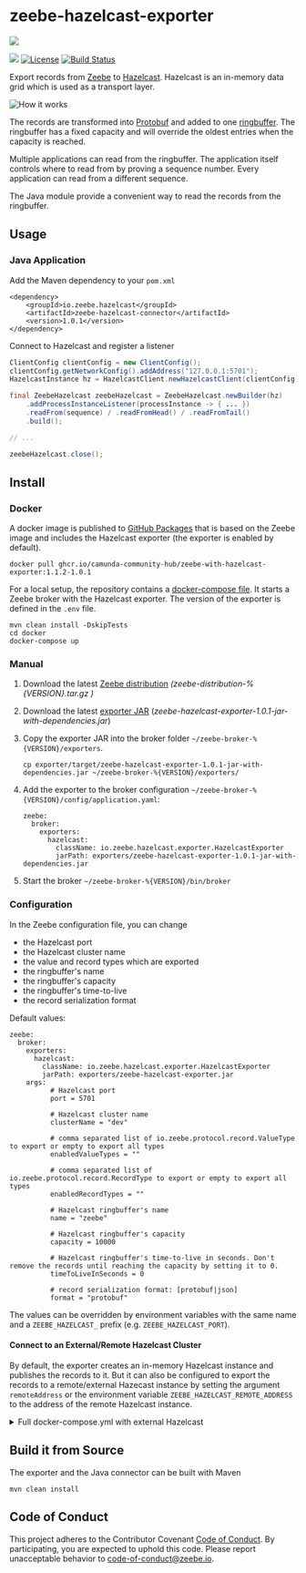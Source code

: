 
# zeebe-hazelcast-exporter

[![](https://img.shields.io/badge/Community%20Extension-An%20open%20source%20community%20maintained%20project-FF4700)](https://github.com/camunda-community-hub/community)

[![](https://img.shields.io/badge/Lifecycle-Stable-brightgreen)](https://github.com/Camunda-Community-Hub/community/blob/main/extension-lifecycle.md#stable-)
[![License](https://img.shields.io/badge/License-Apache%202.0-blue.svg)](https://opensource.org/licenses/Apache-2.0)
[![Build Status](https://travis-ci.org/zeebe-io/zeebe-hazelcast-exporter.svg?branch=master)](https://travis-ci.org/zeebe-io/zeebe-hazelcast-exporter)

Export records from [Zeebe](https://github.com/camunda-cloud/zeebe) to [Hazelcast](https://github.com/hazelcast/hazelcast/). Hazelcast is an in-memory data grid which is used as a transport layer.

![How it works](how-it-works.png)

The records are transformed into [Protobuf](https://github.com/camunda-community-hub/zeebe-exporter-protobuf) and added to one [ringbuffer](https://hazelcast.com/blog/ringbuffer-data-structure/). The ringbuffer has a fixed capacity and will override the oldest entries when the capacity is reached.

Multiple applications can read from the ringbuffer. The application itself controls where to read from by proving a sequence number. Every application can read from a different sequence. 

The Java module provide a convenient way to read the records from the ringbuffer.

## Usage

### Java Application

Add the Maven dependency to your `pom.xml`

```
<dependency>
	<groupId>io.zeebe.hazelcast</groupId>
	<artifactId>zeebe-hazelcast-connector</artifactId>
	<version>1.0.1</version>
</dependency>
```

Connect to Hazelcast and register a listener 

```java
ClientConfig clientConfig = new ClientConfig();
clientConfig.getNetworkConfig().addAddress("127.0.0.1:5701");
HazelcastInstance hz = HazelcastClient.newHazelcastClient(clientConfig);

final ZeebeHazelcast zeebeHazelcast = ZeebeHazelcast.newBuilder(hz)
    .addProcessInstanceListener(processInstance -> { ... })
    .readFrom(sequence) / .readFromHead() / .readFromTail()
    .build();

// ...

zeebeHazelcast.close();
```
## Install

### Docker

A docker image is published to [GitHub Packages](https://github.com/orgs/camunda-community-hub/packages/container/package/zeebe-with-hazelcast-exporter) that is based on the Zeebe image and includes the Hazelcast exporter (the exporter is enabled by default).

```
docker pull ghcr.io/camunda-community-hub/zeebe-with-hazelcast-exporter:1.1.2-1.0.1
```

For a local setup, the repository contains a [docker-compose file](docker/docker-compose.yml). It starts a Zeebe broker with the Hazelcast exporter. The version of the exporter is defined in the `.env` file. 

```
mvn clean install -DskipTests
cd docker
docker-compose up
```

### Manual

1. Download the latest [Zeebe distribution](https://github.com/camunda-cloud/zeebe/releases) _(zeebe-distribution-%{VERSION}.tar.gz
)_

1. Download the latest [exporter JAR](https://github.com/camunda-community-hub/zeebe-hazelcast-exporter/releases) (_zeebe-hazelcast-exporter-1.0.1-jar-with-dependencies.jar_)

1. Copy the exporter JAR  into the broker folder `~/zeebe-broker-%{VERSION}/exporters`.

    ```
    cp exporter/target/zeebe-hazelcast-exporter-1.0.1-jar-with-dependencies.jar ~/zeebe-broker-%{VERSION}/exporters/
    ```

1. Add the exporter to the broker configuration `~/zeebe-broker-%{VERSION}/config/application.yaml`:

    ```
    zeebe:
      broker:  
        exporters:
          hazelcast:
            className: io.zeebe.hazelcast.exporter.HazelcastExporter
            jarPath: exporters/zeebe-hazelcast-exporter-1.0.1-jar-with-dependencies.jar
    ```

1. Start the broker
    `~/zeebe-broker-%{VERSION}/bin/broker`

### Configuration

In the Zeebe configuration file, you can change 

* the Hazelcast port
* the Hazelcast cluster name
* the value and record types which are exported
* the ringbuffer's name
* the ringbuffer's capacity
* the ringbuffer's time-to-live
* the record serialization format

Default values:

```
zeebe:
  broker:
    exporters:
      hazelcast:
        className: io.zeebe.hazelcast.exporter.HazelcastExporter
        jarPath: exporters/zeebe-hazelcast-exporter.jar
	args:
	      # Hazelcast port
    	  port = 5701
    	  
    	  # Hazelcast cluster name
    	  clusterName = "dev"
    
          # comma separated list of io.zeebe.protocol.record.ValueType to export or empty to export all types 
          enabledValueTypes = ""
    
          # comma separated list of io.zeebe.protocol.record.RecordType to export or empty to export all types
          enabledRecordTypes = ""
        
          # Hazelcast ringbuffer's name
          name = "zeebe"
    
          # Hazelcast ringbuffer's capacity
          capacity = 10000 

          # Hazelcast ringbuffer's time-to-live in seconds. Don't remove the records until reaching the capacity by setting it to 0.  
          timeToLiveInSeconds = 0

          # record serialization format: [protobuf|json]
          format = "protobuf"
```

The values can be overridden by environment variables with the same name and a `ZEEBE_HAZELCAST_` prefix (e.g. `ZEEBE_HAZELCAST_PORT`). 

#### Connect to an External/Remote Hazelcast Cluster

By default, the exporter creates an in-memory Hazelcast instance and publishes the records to it. But it can also be configured to export the records to a remote/external Hazecast instance by setting the argument `remoteAddress` or the environment variable `ZEEBE_HAZELCAST_REMOTE_ADDRESS` to the address of the remote Hazelcast instance.

<details>
  <summary>Full docker-compose.yml with external Hazelcast</summary>
  <p>
		
```
version: "2"

networks:
  zeebe_network:
    driver: bridge

services:
  zeebe:
    container_name: zeebe_broker
    image: camunda/zeebe:1.1.2
    environment:
      - ZEEBE_LOG_LEVEL=debug
      - ZEEBE_HAZELCAST_REMOTE_ADDRESS=hazelcast:5701
    ports:
      - "26500:26500"
      - "9600:9600"
    volumes:
      - ../exporter/target/zeebe-hazelcast-exporter-1.0.1-jar-with-dependencies.jar:/usr/local/zeebe/exporters/zeebe-hazelcast-exporter.jar
      - ./application.yaml:/usr/local/zeebe/config/application.yaml
    networks:
      - zeebe_network
    depends_on:
      - hazelcast

  hazelcast:
    container_name: hazelcast
    image: hazelcast/hazelcast:4.2
    ports:
      - "5701:5701"
    environment:
      - JAVA_OPTS="-Dhazelcast.local.publicAddress=hazelcast:5701"
    networks:
      - zeebe_network
      
  hazelcast-management:
    container_name: hazelcast-management
    image: hazelcast/management-center:4.2
    ports:
      - "8083:8080"
    networks:
      - zeebe_network
    depends_on:
      - hazelcast    
```      

</p>
</details>
	

## Build it from Source

The exporter and the Java connector can be built with Maven

`mvn clean install`

## Code of Conduct

This project adheres to the Contributor Covenant [Code of
Conduct](/CODE_OF_CONDUCT.md). By participating, you are expected to uphold
this code. Please report unacceptable behavior to
code-of-conduct@zeebe.io.
